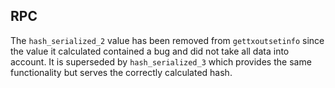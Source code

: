RPC
---

The `hash_serialized_2` value has been removed from `gettxoutsetinfo` since the value it calculated contained a bug and did not take all data into account. It is superseded by `hash_serialized_3` which provides the same functionality but serves the correctly calculated hash.
